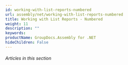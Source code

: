 ```yaml
---
id: working-with-list-reports-numbered
url: assembly/net/working-with-list-reports-numbered
title: Working with List Reports - Numbered
weight: 11
description: ""
keywords: 
productName: GroupDocs.Assembly for .NET
hideChildren: False
---
```

###### Articles in this section
